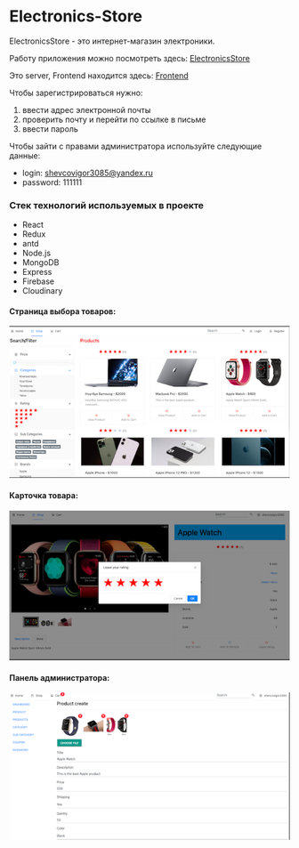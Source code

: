 # Electronics-Store

ElectronicsStore - это интернет-магазин электроники.

Работу приложения можно посмотреть здесь: [ElectronicsStore](http://167.99.236.32)

Это server, Frontend находится здесь: [Frontend](https://github.com/Igor-Shevtsov/electronics-store-front)

Чтобы зарегистрироваться нужно:
 1. ввести адрес электронной почты
 2. проверить почту и перейти по ссылке в письме
 3. ввести пароль

Чтобы зайти с правами администратора используйте следующие данные:

- login: shevcovigor3085@yandex.ru
- password: 111111

### Стек технологий используемых в проекте

- React
- Redux
- antd
- Node.js
- MongoDB
- Express
- Firebase
- Cloudinary

#### Страница выбора товаров:

![Shop](https://github.com/Igor-Shevtsov/electronics-store-back/blob/master/scrin/1.png 'Магазин')

#### Карточка товара:

![Product](https://github.com/Igor-Shevtsov/electronics-store-back/blob/master/scrin/5.png 'Карточка товара')

#### Панель администратора:

![Admin](https://github.com/Igor-Shevtsov/electronics-store-back/blob/master/scrin/3.png 'Панель администратора')

